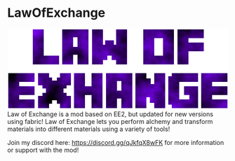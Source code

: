 # LawOfExchange
![Law of Exchange Logo](https://github.com/UltrusBot/LawOfExchange/blob/master/LawOfExchange.png?raw=true)
Law of Exchange is a mod based on EE2, but updated for new versions using fabric!
Law of Exchange lets you perform alchemy and transform materials into different materials using a variety of tools!

Join my discord here: https://discord.gg/qJkfqX8wFK for more information or support with the mod!